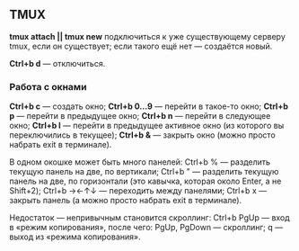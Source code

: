 ## TMUX

**tmux attach || tmux new**    подключиться к уже существующему серверу tmux, если он существует; если такого ещё нет — создаётся новый.


**Ctrl+b d** — отключиться.

### Работа с окнами
**Ctrl+b c** — создать окно;
**Ctrl+b 0...9** — перейти в такое-то окно;
**Ctrl+b p** — перейти в предыдущее окно;
**Ctrl+b n** — перейти в следующее окно;
**Ctrl+b l** — перейти в предыдущее активное окно (из которого вы переключились в текущее);
**Ctrl+b &** — закрыть окно (можно просто набрать exit в терминале).

В одном окошке может быть много панелей:
Ctrl+b % — разделить текущую панель на две, по вертикали;
Ctrl+b " — разделить текущую панель на две, по горизонтали (это кавычка, которая около Enter, а не Shift+2);
Ctrl+b →←↑↓ — переходить между панелями;
Ctrl+b x — закрыть панель (а можно просто набрать exit в терминале).

Недостаток — непривычным становится скроллинг:
Ctrl+b PgUp — вход в «режим копирования», после чего:
PgUp, PgDown — скроллинг;
q — выход из «режима копирования».
